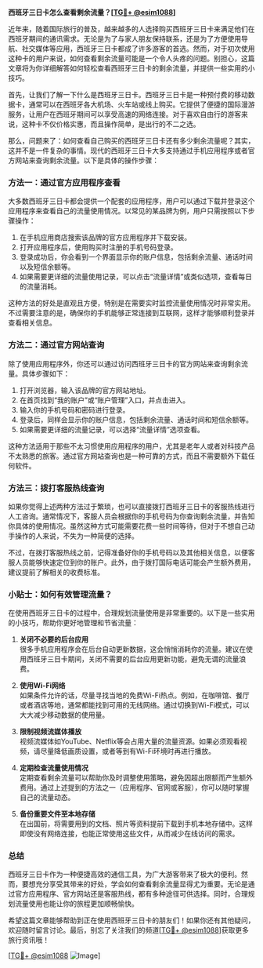 **西班牙三日卡怎么查看剩余流量？[[TG💪+ @esim1088](https://t.me/s/esim1088)]**

近年来，随着国际旅行的普及，越来越多的人选择购买西班牙三日卡来满足他们在西班牙期间的通讯需求。无论是为了与家人朋友保持联系，还是为了方便使用导航、社交媒体等应用，西班牙三日卡都成了许多游客的首选。然而，对于初次使用这种卡的用户来说，如何查看剩余流量可能是一个令人头疼的问题。别担心，这篇文章将为你详细解答如何轻松查看西班牙三日卡的剩余流量，并提供一些实用的小技巧。

首先，让我们了解一下什么是西班牙三日卡。西班牙三日卡是一种预付费的移动数据卡，通常可以在西班牙各大机场、火车站或线上购买。它提供了便捷的国际漫游服务，让用户在西班牙期间可以享受高速的网络连接。对于喜欢自由行的游客来说，这种卡不仅价格实惠，而且操作简单，是出行的不二之选。

那么，问题来了：如何查看自己购买的西班牙三日卡还有多少剩余流量呢？其实，这并不是一件复杂的事情。现代的西班牙三日卡大多支持通过手机应用程序或者官方网站来查询剩余流量。以下是具体的操作步骤：

### **方法一：通过官方应用程序查看**
大多数西班牙三日卡都会提供一个配套的应用程序，用户可以通过下载并登录这个应用程序来查看自己的流量使用情况。以常见的某品牌为例，用户只需按照以下步骤操作：

1. 在手机应用商店搜索该品牌的官方应用程序并下载安装。
2. 打开应用程序后，使用购买时注册的手机号码登录。
3. 登录成功后，你会看到一个界面显示你的账户信息，包括剩余流量、通话时间以及短信余额等。
4. 如果需要更详细的流量使用记录，可以点击“流量详情”或类似选项，查看每日的流量消耗。

这种方法的好处是直观且方便，特别是在需要实时监控流量使用情况时非常实用。不过需要注意的是，确保你的手机能够正常连接到互联网，这样才能够顺利登录并查看相关信息。

### **方法二：通过官方网站查询**
除了使用应用程序外，你还可以通过访问西班牙三日卡的官方网站来查询剩余流量。具体步骤如下：

1. 打开浏览器，输入该品牌的官方网站地址。
2. 在首页找到“我的账户”或“账户管理”入口，并点击进入。
3. 输入你的手机号码和密码进行登录。
4. 登录后，同样会显示你的账户信息，包括剩余流量、通话时间和短信余额等。
5. 如果需要更详细的流量记录，可以选择“流量详情”选项查看。

这种方法适用于那些不太习惯使用应用程序的用户，尤其是老年人或者对科技产品不太熟悉的旅客。通过官方网站查询也是一种可靠的方式，而且不需要额外下载任何软件。

### **方法三：拨打客服热线查询**
如果你觉得上述两种方法过于繁琐，也可以直接拨打西班牙三日卡的客服热线进行人工咨询。通常情况下，客服人员会根据你的手机号码为你查询剩余流量，并告知你具体的使用情况。虽然这种方式可能需要花费一些时间等待，但对于不想自己动手操作的人来说，不失为一种简便的选择。

不过，在拨打客服热线之前，记得准备好你的手机号码以及其他相关信息，以便客服人员能够快速定位到你的账户。此外，由于拨打国际电话可能会产生额外费用，建议提前了解相关的收费标准。

### **小贴士：如何有效管理流量？**
在使用西班牙三日卡的过程中，合理规划流量使用是非常重要的。以下是一些实用的小技巧，帮助你更好地管理和节省流量：

1. **关闭不必要的后台应用**  
   很多手机应用程序会在后台自动更新数据，这会悄悄消耗你的流量。建议在使用西班牙三日卡期间，关闭不需要的后台应用更新功能，避免无谓的流量浪费。

2. **使用Wi-Fi网络**  
   如果条件允许的话，尽量寻找当地的免费Wi-Fi热点。例如，在咖啡馆、餐厅或者酒店等地，通常都能找到可用的无线网络。通过切换到Wi-Fi模式，可以大大减少移动数据的使用量。

3. **限制视频流媒体播放**  
   视频流媒体如YouTube、Netflix等会占用大量的流量资源。如果必须观看视频，请尽量降低画质设置，或者等到有Wi-Fi环境时再进行播放。

4. **定期检查流量使用情况**  
   定期查看剩余流量可以帮助你及时调整使用策略，避免因超出限额而产生额外费用。通过上述提到的方法之一（应用程序、官网或客服），你可以随时掌握自己的流量动态。

5. **备份重要文件至本地存储**  
   在出国前，将需要用到的文档、照片等资料提前下载到手机本地存储中。这样即使没有网络连接，也能正常使用这些文件，从而减少在线访问的需求。

### **总结**
西班牙三日卡作为一种便捷高效的通信工具，为广大游客带来了极大的便利。然而，要想充分享受其带来的好处，学会如何查看剩余流量显得尤为重要。无论是通过官方应用程序、官方网站还是客服热线，都有多种途径可供选择。同时，合理规划流量使用也能让你的旅程更加顺畅愉快。

希望这篇文章能够帮助到正在使用西班牙三日卡的朋友们！如果你还有其他疑问，欢迎随时留言讨论。最后，别忘了关注我们的频道[[TG💪+ @esim1088](https://t.me/s/esim1088)]获取更多旅行资讯哦！

[[TG💪+ @esim1088](https://t.me/s/esim1088) ![Image](https://i.postimg.cc/4NQfJmqS/Snipaste-2025-05-13-00-14-12.png)]